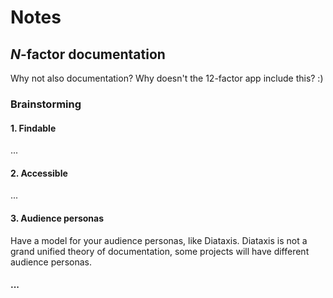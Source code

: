 # Notes

## _N_-factor documentation

Why not also documentation? Why doesn't the 12-factor app include this? :)

### Brainstorming

#### 1. Findable

...


#### 2. Accessible

...


#### 3. Audience personas

Have a model for your audience personas, like Diataxis. Diataxis is not a grand unified
theory of documentation, some projects will have different audience personas.


#### ...
